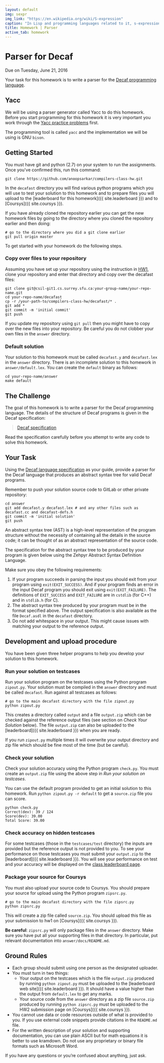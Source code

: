 ```yaml
---
layout: default
img: sexpr
img_link: "https://en.wikipedia.org/wiki/S-expression"
caption: "In Lisp and programming languages related to it, s-expressions are used to represent both source code and data."
title: Homework | Parser
active_tab: homework
---
```


# Parser for Decaf

<p class="text-muted">Due on Tuesday, June 21, 2016</p>

Your task for this homework is to write a parser for the [Decaf programming language](decafspec.html).

## Yacc

We will be using a parser generator called Yacc to
do this homework. Before you start programming for this
homework it is very important you work through the 
[Yacc practice problems](yacc-practice.html) first.

The programming tool is called `yacc` and the implementation
we will be using is GNU `bison`.

## Getting Started

You must have git and python (2.7) on your system to run the assignments.
Once you've confirmed this, run this command:

    git clone https://github.com/anoopsarkar/compilers-class-hw.git

In the `decafast` directory you will find various python programs
which you will use to test your solution to this homework and to
prepare files you will upload to the 
[leaderboard for this homework]({{ site.leaderboard }}) and to
[Coursys]({{ site.coursys }}).

If you have already cloned the repository earlier you can
get the new homework files by going to the directory
where you cloned the repository earlier and then doing:

    # go to the directory where you did a git clone earlier
    git pull origin master

To get started with your homework do the following steps.

### Copy over files to your repository

Assuming you have set up your repository using the instruction in [HW1](hw1.html), 
clone your repository and enter that directory and copy over the decafast files:

    git clone git@csil-git1.cs.surrey.sfu.ca:your-group-name/your-repo-name.git
    cd your-repo-name/decafast
    cp -r /your-path-to/compilers-class-hw/decafast/* .
    git add *
    git commit -m 'initial commit'
    git push

If you update my repository using `git pull` then you might have to copy over the
new files into your repository. Be careful you do not clobber your own files
in the `answer` directory.

### Default solution

Your solution to this homework must be called `decafast.y` and `decafast.lex` in the `answer` directory.
There is an incomplete solution to this homework in `answer/default.lex`.  You can create the `default`
binary as follows:

    cd your-repo-name/answer
    make default

## The Challenge

The goal of this homework is to write a parser for the Decaf programming language.
The details of the structure of Decaf programs is given in the Decaf specification:

> [Decaf specification](decafspec.html)

Read the specification carefully before you attempt to write any code to solve
this homework.

## Your Task

Using the [Decaf language specification](decafspec.html) as your guide, 
provide a parser for the Decaf language that produces an abstract
syntax tree for valid Decaf programs.

Remember to push your solution source code to GitLab or other private repository:

    cd answer
    git add decafast.y decafast.lex # and any other files such as decafast.cc and decafast-defs.h
    git commit -m 'initial solution'
    git push

An abstract syntax tree (AST) is a high-level representation of the
program structure without the necessity of containing all the details
in the source code; it can be thought of as an abstract representation
of the source code.

The specification for the abstract syntax tree to be produced by your program is 
given below using the Zehpyr Abstract Syntax Definition Language.

<script src="https://gist.github.com/anoopsarkar/b1dec7f4ba7e7f70bc1ee99511be4bca.js"></script>

Make sure you obey the following requirements:

1. If your program succeeds in parsing the input you should exit from your program using `exit(EXIT_SUCCESS)`. And if your program finds an error in the input Decaf program you should exit using `exit(EXIT_FAILURE)`. The definitions of `EXIT_SUCCESS` and `EXIT_FAILURE` are in `cstdlib` (for C++) and in `stdlib.h` (for C).
1. The abstract syntax tree produced by your program must be in the format specified above. The output specification is also available as the file `Decaf.asdl` in the `decafast` directory.
1. Do not add whitespace in your output. This might cause issues with matching your output to the reference output.

## Development and upload procedure

You have been given three helper programs to help you develop your solution to this homework.

### Run your solution on testcases

Run your solution program on the testcases using the Python program `zipout.py`. 
Your solution must be compiled in the `answer` directory and must be called `decafast`.
Run against all testcases as follows:

    # go to the main decafast directory with the file zipout.py
    python zipout.py

This creates a directory called `output` and a file `output.zip` which can be checked against the reference output files 
(see section on _Check Your Solution_ below).
The file `output.zip` can also be uploaded to the [leaderboard]({{ site.leaderboard }}) when you are ready.

If you run `zipout.py` multiple times it will overwrite your output directory and zip file which should be fine most of the time (but be careful).

### Check your solution

Check your solution accuracy using the Python program `check.py`. You must create an `output.zip` file using the above step in _Run your solution on testcases_.

You can use the default program provided to get an initial solution to this homework. Run `python zipout.py -r default` to get a `source.zip` file you can score.

    python check.py 
    Correct(dev): 39 / 124
    Score(dev): 39.00
    Total Score: 39.00

### Check accuracy on hidden testcases

For some testcases (those in the `testcases/test` directory) the inputs are provided but the reference output is not provided to you.
To see your performance on those testcases you must submit your `output.zip` to the [leaderboard]({{ site.leaderboard }}).
You will see your performance on test and your accuracy will be displayed on the [class leaderboard page](leaderboard.html).

### Package your source for Coursys

You must also upload your source code to Coursys. You should prepare your source for upload using the Python program `zipsrc.py`.

    # go to the main decafast directory with the file zipsrc.py
    python zipsrc.py

This will create a zip file called `source.zip`. You should upload this file as your submission to hw1 on [Coursys]({{ site.coursys }}).

**Be careful**: `zipsrc.py` will only package files in the `answer` directory. Make sure you have put all your supporting files in that directory. In particular, put relevant documentation into `answer/docs/README.md`. 

## Ground Rules

* Each group should submit using one person as the designated uploader.
* You must turn in two things:
    * Your output on the testcases which is the file `output.zip` produced by running `python zipout.py` must be uploaded to the [leaderboard web site]({{ site.leaderboard }}). It should have a value higher than the output from `default.lex` to get any marks.
    * Your source code from the `answer` directory as a zip file `source.zip` produced by running `python zipsrc.py` must be uploaded to the HW2 submission page on [Coursys]({{ site.coursys }}).
* You cannot use data or code resources outside of what is provided to you. If you use external code snippets provide citations in the `README.md` file.
* For the written description of your solution and supporting documentation, you can use plain ASCII but for math equations it is better to use kramdown. Do not use any proprietary or binary file formats such as Microsoft Word.

If you have any questions or you’re confused about anything, just ask.

